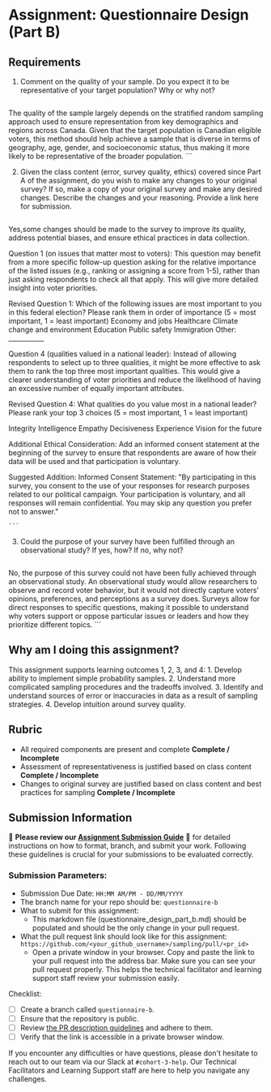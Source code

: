 # Assignment: Questionnaire Design (Part B)

## Requirements
1. Comment on the quality of your sample. Do you expect it to be representative of your target population? Why or why not?

    ```
The quality of the sample largely depends on the stratified random sampling approach used to ensure representation from key demographics and regions across Canada. Given that the target population is Canadian eligible voters, this method should help achieve a sample that is diverse in terms of geography, age, gender, and socioeconomic status, thus making it more likely to be representative of the broader population.
    ```

2. Given the class content (error, survey quality, ethics) covered since Part A of the assignment, do you wish to make any changes to your original survey? If so, make a copy of your original survey and make any desired changes. Describe the changes and your reasoning. Provide a link here for submission.

    ```
Yes,some changes should be made to the survey to improve its quality, address potential biases, and ensure ethical practices in data collection.

Question 1 (on issues that matter most to voters): This question may benefit from a more specific follow-up question asking for the relative importance of the listed issues (e.g., ranking or assigning a score from 1-5), rather than just asking respondents to check all that apply. This will give more detailed insight into voter priorities.
   
Revised Question 1:
Which of the following issues are most important to you in this federal election? Please rank them in order of importance (5 = most important, 1 = least important)
Economy and jobs
Healthcare
Climate change and environment
Education
Public safety
Immigration
Other: ___________

Question 4 (qualities valued in a national leader): Instead of allowing respondents to select up to three qualities, it might be more effective to ask them to rank the top three most important qualities. This would give a clearer understanding of voter priorities and reduce the likelihood of having an excessive number of equally important attributes.

Revised Question 4:
What qualities do you value most in a national leader? Please rank your top 3 choices (5 = most important, 1 = least important)

Integrity
Intelligence
Empathy
Decisiveness
Experience
Vision for the future

Additional Ethical Consideration: Add an informed consent statement at the beginning of the survey to ensure that respondents are aware of how their data will be used and that participation is voluntary.

Suggested Addition:
Informed Consent Statement:
"By participating in this survey, you consent to the use of your responses for research purposes related to our political campaign. Your participation is voluntary, and all responses will remain confidential. You may skip any question you prefer not to answer."

    ```
3. Could the purpose of your survey have been fulfilled through an observational study? If yes, how? If no, why not?

    ```
No, the purpose of this survey could not have been fully achieved through an observational study. An observational study would allow researchers to observe and record voter behavior, but it would not directly capture voters’ opinions, preferences, and perceptions as a survey does. Surveys allow for direct responses to specific questions, making it possible to understand why voters support or oppose particular issues or leaders and how they prioritize different topics.
    ```

## Why am I doing this assignment?

This assignment supports learning outcomes 1, 2, 3, and 4:
	1.	Develop ability to implement simple probability samples.
	2.	Understand more complicated sampling procedures and the tradeoffs involved.
	3.	Identify and understand sources of error or inaccuracies in data as a result of sampling strategies.
	4.	Develop intuition around survey quality.

## Rubric

-	All required components are present and complete **Complete / Incomplete**
-	Assessment of representativeness is justified based on class content **Complete / Incomplete**
-	Changes to original survey are justified based on class content and best practices for sampling **Complete / Incomplete**

## Submission Information

🚨 **Please review our [Assignment Submission Guide](https://github.com/UofT-DSI/onboarding/blob/main/onboarding_documents/submissions.md)** 🚨 for detailed instructions on how to format, branch, and submit your work. Following these guidelines is crucial for your submissions to be evaluated correctly.

### Submission Parameters:
* Submission Due Date: `HH:MM AM/PM - DD/MM/YYYY`
* The branch name for your repo should be: `questionnaire-b`
* What to submit for this assignment:
    * This markdown file (questionnaire_design_part_b.md) should be populated and should be the only change in your pull request.
* What the pull request link should look like for this assignment: `https://github.com/<your_github_username>/sampling/pull/<pr_id>`
    * Open a private window in your browser. Copy and paste the link to your pull request into the address bar. Make sure you can see your pull request properly. This helps the technical facilitator and learning support staff review your submission easily.

Checklist:
- [ ] Create a branch called `questionnaire-b`.
- [ ] Ensure that the repository is public.
- [ ] Review [the PR description guidelines](https://github.com/UofT-DSI/onboarding/blob/main/onboarding_documents/submissions.md#guidelines-for-pull-request-descriptions) and adhere to them.
- [ ] Verify that the link is accessible in a private browser window.

If you encounter any difficulties or have questions, please don't hesitate to reach out to our team via our Slack at `#cohort-3-help`. Our Technical Facilitators and Learning Support staff are here to help you navigate any challenges.
